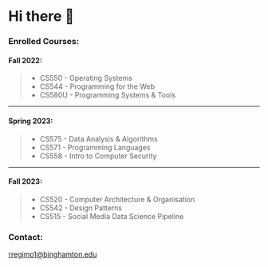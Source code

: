 # Hi there 🤖

### **Enrolled Courses:**

#### **Fall 2022:**
> - CS550 - Operating Systems
> - CS544 - Programming for the Web
> - CS580U - Programming Systems & Tools
>

***

#### **Spring 2023:**
> - CS575 - Data Analysis & Algorithms
> - CS571 - Programming Languages
> - CS558 - Intro to Computer Security

***

#### **Fall 2023:**
> - CS520 - Computer Architecture & Organisation
> - CS542 - Design Patterns
> - CS515 - Social Media Data Science Pipeline

### **Contact:**
<rregimo1@binghamton.edu>
